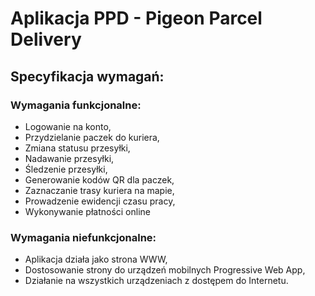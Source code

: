 # Aplikacja PPD - Pigeon Parcel Delivery

## Specyfikacja wymagań:
### Wymagania funkcjonalne:
* Logowanie na konto,
* Przydzielanie paczek do kuriera,
* Zmiana statusu przesyłki,
* Nadawanie przesyłki,
* Śledzenie przesyłki,
* Generowanie kodów QR dla paczek,
* Zaznaczanie trasy kuriera na mapie,
* Prowadzenie ewidencji czasu pracy,
* Wykonywanie płatności online
### Wymagania niefunkcjonalne:
* Aplikacja działa jako strona WWW,
* Dostosowanie strony do urządzeń mobilnych Progressive Web App,
* Działanie na wszystkich urządzeniach z dostępem do Internetu.

